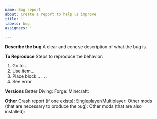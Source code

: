 ```yaml
---
name: Bug report
about: Create a report to help us improve
title: ''
labels: bug
assignees: ''

---
```


**Describe the bug**
A clear and concise description of what the bug is.

**To Reproduce**
Steps to reproduce the behavior:
1. Go to...
2. Use item...
3. Place block...
.
.
.
4. See error

**Versions**
Better Diving:
Forge:
Minecraft:

**Other**
Crash report (if one exists):
Singleplayer/Multiplayer:
Other mods (that are necessary to produce the bug):
Other mods (that are also installed):
